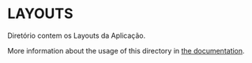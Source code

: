 # LAYOUTS

Diretório contem os Layouts da Aplicação.

More information about the usage of this directory in [the documentation](https://nuxtjs.org/guide/views#layouts).
